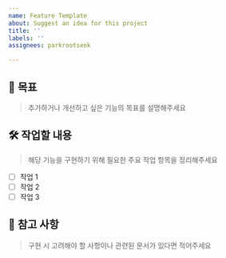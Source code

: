 ```yaml
---
name: Feature Template
about: Suggest an idea for this project
title: ''
labels: ''
assignees: parkrootseok

---
```


## 🎯 목표  
> 추가하거나 개선하고 싶은 기능의 목표를 설명해주세요  

## 🛠 작업할 내용  
> 해당 기능을 구현하기 위해 필요한 주요 작업 항목을 정리해주세요  
- [ ] 작업 1  
- [ ] 작업 2  
- [ ] 작업 3  

## 📌 참고 사항  
> 구현 시 고려해야 할 사항이나 관련된 문서가 있다면 적어주세요
